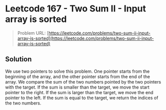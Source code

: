 # Leetcode 167 - Two Sum II - Input array is sorted

> Problem URL: [https://leetcode.com/problems/two-sum-ii-input-array-is-sorted](https://leetcode.com/problems/two-sum-ii-input-array-is-sorted)

## Solution

We use two pointers to solve this problem. One pointer starts from the beginning of the array, and the other pointer starts from the end of the array. We compare the sum of the two numbers pointed by the two pointers with the target. If the sum is smaller than the target, we move the start pointer to the right. If the sum is larger than the target, we move the end pointer to the left. If the sum is equal to the target, we return the indices of the two numbers.
